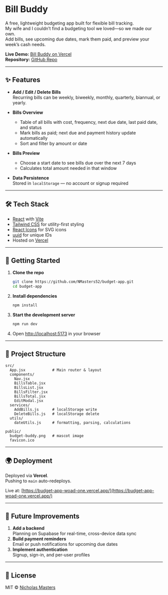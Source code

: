 # Bill Buddy

A free, lightweight budgeting app built for flexible bill tracking.  
My wife and I couldn’t find a budgeting tool we loved—so we made our own.  
Add bills, see upcoming due dates, mark them paid, and preview your week’s cash needs.

**Live Demo:** [Bill Buddy on Vercel](https://budget-app-woad-one.vercel.app/)  
**Repository:** [GitHub Repo](https://github.com/NMasters52/budget-app)

---

## ✨ Features

- **Add / Edit / Delete Bills**  
  Recurring bills can be weekly, biweekly, monthly, quarterly, biannual, or yearly.

- **Bills Overview**
  - Table of all bills with cost, frequency, next due date, last paid date, and status
  - Mark bills as paid; next due and payment history update automatically
  - Sort and filter by amount or date

- **Bills Preview**
  - Choose a start date to see bills due over the next 7 days
  - Calculates total amount needed in that window

- **Data Persistence**  
  Stored in `localStorage` — no account or signup required

---

## 🛠 Tech Stack

- [React](https://react.dev/) with [Vite](https://vitejs.dev/)
- [Tailwind CSS](https://tailwindcss.com/) for utility-first styling
- [React Icons](https://react-icons.github.io/react-icons/) for SVG icons
- [uuid](https://www.npmjs.com/package/uuid) for unique IDs
- Hosted on [Vercel](https://vercel.com/)

---

## 🚀 Getting Started

1. **Clone the repo**
   ```bash
   git clone https://github.com/NMasters52/budget-app.git
   cd budget-app
   ```

2. **Install dependencies**
   ```bash
   npm install
   ```

3. **Start the development server**
   ```bash
   npm run dev
   ```

4. Open [http://localhost:5173](http://localhost:5173) in your browser

---

## 📂 Project Structure

```text
src/
  App.jsx            # Main router & layout
  components/
    Nav.jsx
    BillsTable.jsx
    BillsList.jsx
    BillsFilter.jsx
    BillsTotal.jsx
    EditModal.jsx
  services/
    AddBills.js      # localStorage write
    DeleteBills.js   # localStorage delete
  utils/
    dateUtils.js     # formatting, parsing, calculations

public/
  budget-buddy.png   # mascot image
  favicon.ico
```

---

## 🌍 Deployment

Deployed via **Vercel**.  
Pushing to `main` auto-redeploys.  

Live at: [https://budget-app-woad-one.vercel.app/](https://budget-app-woad-one.vercel.app/)

---

## 🔮 Future Improvements

1. **Add a backend**  
   Planning on Supabase for real-time, cross-device data sync
2. **Build payment reminders**  
   Email or push notifications for upcoming due dates
3. **Implement authentication**  
   Signup, sign-in, and per-user profiles

---

## 📜 License

MIT © [Nicholas Masters](https://github.com/NMasters52)
